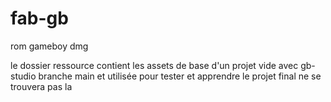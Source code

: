 # fab-gb
rom gameboy dmg

le dossier ressource contient les assets de base d'un projet vide avec gb-studio
branche main et utilisée pour tester et apprendre le projet final ne se trouvera pas la
